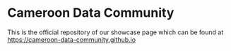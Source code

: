 # Cameroon Data Community 
This is the official repository of our showcase page which can be found at https://cameroon-data-community.github.io
